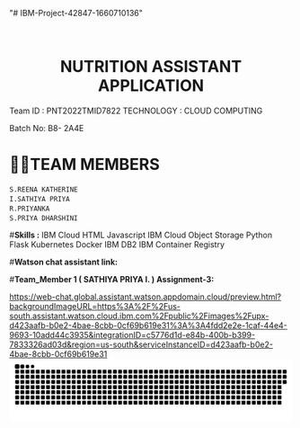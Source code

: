 "# IBM-Project-42847-1660710136" 
<div align="center">


<!-- PROJECT LOGO -->

<br />

  
                   

  </div> 
  
  <div align="center">
  
 # **NUTRITION ASSISTANT APPLICATION**      
   </div> 

Team ID : PNT2022TMID7822 
TECHNOLOGY : CLOUD COMPUTING  





Batch No: B8- 2A4E

# **👩‍👦TEAM MEMBERS**
```html
S.REENA KATHERINE 
I.SATHIYA PRIYA
R.PRIYANKA
S.PRIYA DHARSHINI
```

#**Skills :**
IBM Cloud HTML Javascript IBM Cloud Object Storage Python Flask Kubernetes Docker IBM DB2 IBM Container Registry

#**Watson chat assistant link:**

#**Team_Member 1 ( SATHIYA PRIYA I. ) Assignment-3:**

https://web-chat.global.assistant.watson.appdomain.cloud/preview.html?backgroundImageURL=https%3A%2F%2Fus-south.assistant.watson.cloud.ibm.com%2Fpublic%2Fimages%2Fupx-d423aafb-b0e2-4bae-8cbb-0cf69b619e31%3A%3A4fdd2e2e-1caf-44e4-9693-10add44c3935&integrationID=c5776d1d-e84b-400b-b399-7833326ad03d&region=us-south&serviceInstanceID=d423aafb-b0e2-4bae-8cbb-0cf69b619e31
![Snake animation](https://github.com/gogulkrish/snak-/blob/main/rafaballerini-output/github-contribution-grid-snake.svg)

<!-- MARKDOWN LINKS & IMAGES -->
<!-- https://www.markdownguide.org/basic-syntax/#reference-style-links -->
[contributors-shield]: https://img.shields.io/github/contributors/IBM-EPBL/IBM-Project-35221-1660282887.svg?style=for-the-badge
[contributors-url]:https://github.com/IBM-EPBL/IBM-Project-35221-1660282887/graphs/contributors
[forks-shield]: https://img.shields.io/github/forks/IBM-EPBL/IBM-Project-35221-1660282887.svg?style=for-the-badge
[forks-url]:https://github.com/IBM-EPBL/IBM-Project-35221-1660282887/network/members
[stars-shield]: https://img.shields.io/github/stars/IBM-EPBL/IBM-Project-35221-1660282887.svg?style=for-the-badge
[stars-url]:https://github.com/IBM-EPBL/IBM-Project-35221-1660282887/stargazers
